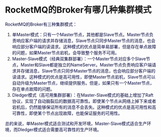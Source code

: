 # RocketMQ的Broker有哪几种集群模式

<font style="color:rgb(5, 7, 59);background-color:rgb(253, 253, 254);">RocketMQ的Broker有三种集群模式：</font>

1. <font style="color:rgb(5, 7, 59);background-color:rgb(253, 253, 254);">单Master模式：只有一个Master节点，其他都是Slave节点。Master节点负责响应客户端的请求并存储消息，Slave节点只同步Master节点的消息，也会响应部分客户端的读请求。这种模式的优点是简单易部署，但是存在单点故障的问题，如果Master节点宕机，会导致整个服务不可用。</font>
2. <font style="color:rgb(5, 7, 59);background-color:rgb(253, 253, 254);">Master-Slave模式（经典双集群部署）：一个Master节点对应多个Slave节点，Master和Slave都是独立的NameServer。Master节点负责响应客户端请求并存储消息，Slave节点只同步Master节点的消息，也会响应部分客户端的读请求。这种模式的优点是高可用性，即使Master节点宕机，Slave节点可以自动升级为Master节点，继续提供服务。但是，如果只有一个Master节点，存在单点故障的问题。</font>
3. <font style="color:rgb(5, 7, 59);background-color:rgb(253, 253, 254);">Dledger模式（高可用集群部署）：在Master-Slave模式的基础上增加了Raft协议，实现了自动脑裂后的数据高可靠性。即使某个节点从网络上掉下来或者宕机后，仍然能够保证所有的消息不会丢失。这种模式的优点是高可用性和高可靠性，即使某个节点出现故障，也能保证服务的可用性。</font>

<font style="color:rgb(5, 7, 59);background-color:rgb(253, 253, 254);">总的来说，单Master模式适合测试和开发环境，Master-Slave模式适合生产环境，而Dledger模式适合需要高可靠性的生产环境。</font>
